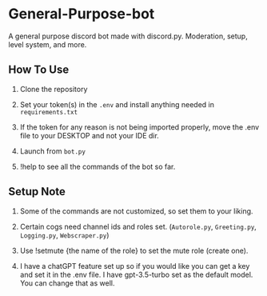 # General-Purpose-bot
A general purpose discord bot made with discord.py.
Moderation, setup, level system, and more.

## How To Use
1. Clone the repository

2. Set your token(s) in the ```.env``` and install anything needed in ```requirements.txt```

3. If the token for any reason is not being imported properly, move the .env file to your DESKTOP and not your IDE dir.

4. Launch from ```bot.py```

5. !help to see all the commands of the bot so far.


## Setup Note
1. Some of the commands are not customized, so set them to your liking.

2. Certain cogs need channel ids and roles set. (```Autorole.py```, ```Greeting.py```, ```Logging.py```, ```Webscraper.py```)

3. Use !setmute {the name of the role} to set the mute role (create one).

4. I have a chatGPT feature set up so if you would like you can get a key and set it in the .env file. I have gpt-3.5-turbo set as the default model. You can change that as well.
